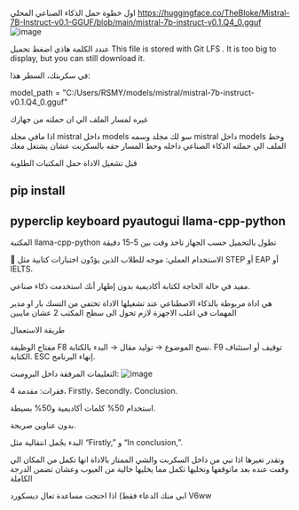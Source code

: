 اول خطوة حمل الذكاء الصناعي المحلي 
https://huggingface.co/TheBloke/Mistral-7B-Instruct-v0.1-GGUF/blob/main/mistral-7b-instruct-v0.1.Q4_0.gguf
![image](https://github.com/user-attachments/assets/8d32b07e-b22e-4aa0-bda4-bd8aa2bc791a)

عندد الكلمة هاذي اضغط تحميل
This file is stored with Git LFS . It is too big to display, but you can still download it.


في سكربتك، السطر هذا:


model_path = "C:/Users/RSMY/models/mistral/mistral-7b-instruct-v0.1.Q4_0.gguf"

غيره لمسار الملف الي ان حملته من جهازك

اذا مافي مجلد mistral داخل models سو لك مجلد وسمه mistral داخل models وحط الملف الي حملته الذكاء الصناعي داخله وحط المسار حقه بالسكربت عشان يشتغل معك

قبل تشغيل الاداة حمل المكتبات الطلوبة

pip install
-----------------------------------------------------
pyperclip
keyboard
pyautogui
llama-cpp-python
-----------------------------------------------------
المكتبة llama-cpp-python تطول بالتحميل حسب الجهاز تاخذ وقت بين 5-15 دقيقة

🎯 الاستخدام العملي:
موجه للطلاب الذين يؤدّون اختبارات كتابية مثل STEP أو EAP أو IELTS.

مفيد في حالة الحاجة لكتابة أكاديمية بدون إظهار أنك استخدمت ذكاء صناعي.

هي اداة مربوطة بالذكاء الاصطناعي عند تشغيلها الاداة تختفي من التسك بار او مدير المهمات في اغلب الاجهزة لازم تحول الى سطح المكتب 2 عشان مايبين

طريقة الاستعمال

مفتاح	الوظيفة
F8	نسخ الموضوع → توليد مقال → البدء بالكتابة.
F9	توقيف أو استئناف الكتابة.
ESC	إنهاء البرنامج.


التعليمات المرفقة داخل البرومبت:
![image](https://github.com/user-attachments/assets/20eb34ef-1223-4c3a-bdcb-657b737fd047)


4 فقرات: مقدمة، Firstly، Secondly، Conclusion.

استخدام 50% كلمات أكاديمية و50% بسيطة.

بدون عناوين صريحة.

البدء بجُمل انتقالية مثل “Firstly,” و “In conclusion,”.

وتقدر تغيرها اذا تبي من داخل السكربت 
والشي الممتاز بالاداة انها تكمل من المكان الي وقفت عنده بعد ماتوقفها وتخليها تكمل مما يخليها خالية من العيوب وعشان تضمن الدرجة الكاملة

ابي منك الدعاء فقط)
اذا احتجت مساعدة تعال ديسكورد V6ww
